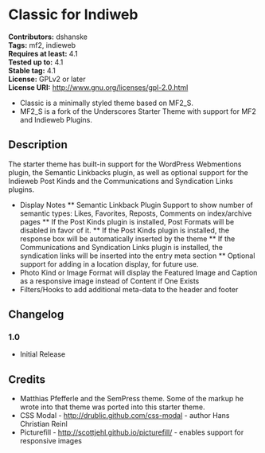 # Classic for Indiweb #
**Contributors:** dshanske  
**Tags:** mf2, indieweb  
**Requires at least:** 4.1  
**Tested up to:** 4.1  
**Stable tag:** 4.1  
**License:** GPLv2 or later  
**License URI:** http://www.gnu.org/licenses/gpl-2.0.html  

* Classic is a minimally styled theme based on MF2_S.
* MF2_S is a fork of the Underscores Starter Theme with support for MF2 and Indieweb Plugins.

## Description ##

The starter theme has built-in support for the WordPress Webmentions plugin, 
the Semantic Linkbacks plugin, as well as optional support for the Indieweb
Post Kinds and the Communications and Syndication Links plugins.

* Display Notes
** Semantic Linkback Plugin Support to show number of semantic types: Likes, Favorites, Reposts, Comments on index/archive pages
** If the Post Kinds plugin is installed, Post Formats will be disabled in favor of it.
** If the Post Kinds plugin is installed, the response box will be automatically inserted by the theme
** If the Communications and Syndication Links plugin is installed, the syndication links will be inserted into the entry meta section
** Optional support for adding in a location display, for future use.
* Photo Kind or Image Format will display the Featured Image and Caption as a responsive image instead of Content if One Exists 
* Filters/Hooks to add additional meta-data to the header and footer

## Changelog ##

### 1.0 ###
* Initial Release

## Credits ##

* Matthias Pfefferle and the SemPress theme. Some of the markup he wrote into that theme was ported into this starter theme.
* CSS Modal -  http://drublic.github.com/css-modal - author Hans Christian Reinl
* Picturefill - http://scottjehl.github.io/picturefill/ - enables support for responsive images
